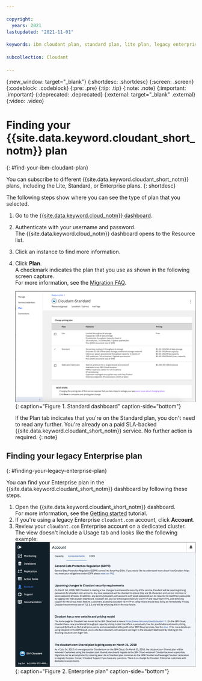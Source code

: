 ```yaml
---

copyright:
  years: 2021
lastupdated: "2021-11-01"

keywords: ibm cloudant plan, standard plan, lite plan, legacy enterprise plan

subcollection: Cloudant

---
```


{:new_window: target="_blank"}
{:shortdesc: .shortdesc}
{:screen: .screen}
{:codeblock: .codeblock}
{:pre: .pre}
{:tip: .tip}
{:note: .note}
{:important: .important}
{:deprecated: .deprecated}
{:external: target="_blank" .external}
{:video: .video}

# Finding your {{site.data.keyword.cloudant_short_notm}} plan
{: #find-your-ibm-cloudant-plan}

You can subscribe to different {{site.data.keyword.cloudant_short_notm}} plans, including the Lite, Standard, or Enterprise plans. 
{: shortdesc}

The following steps show where you can see the type of plan that you selected.   

1.  Go to the [{{site.data.keyword.cloud_notm}} dashboard](https://cloud.ibm.com/).
2. Authenticate with your username and password.  
   The {{site.data.keyword.cloud_notm}} dashboard opens to the Resource list.
3. Click an instance to find more information.
4. Click **Plan**.  
   A checkmark indicates the plan that you use as shown in the following screen capture.  
   For more information, see the [Migration FAQ](/docs/Cloudant?topic=Cloudant-faq-migration).  

   ![Standard dashboard](../images/ibmcloud_instance_standard_plan.png){: caption="Figure 1. Standard dashboard" caption-side="bottom"}

   If the Plan tab indicates that you're on the Standard plan, you don't need to read any further. You're already on a paid SLA-backed {{site.data.keyword.cloudant_short_notm}} service. No further action is required.
   {: note}

## Finding your legacy Enterprise plan
{: #finding-your-legacy-enterprise-plan}

You can find your Enterprise plan in the {{site.data.keyword.cloudant_short_notm}} dashboard by following these steps. 

1. Open the {{site.data.keyword.cloudant_short_notm}} dashboard.  
   For more information, see the [Getting started](/docs/Cloudant?topic=Cloudant-navigate-the-dashboard) tutorial.
2. If you're using a legacy Enterprise `cloudant.com` account, click **Account**.
3. Review your `cloudant.com` Enterprise account on a dedicated cluster.  
   The view doesn't include a Usage tab and looks like the following example:  
   ![Enterprise plan](../images/cloudantcom_enterpriseplan_account.png){: caption="Figure 2. Enterprise plan" caption-side="bottom"}

